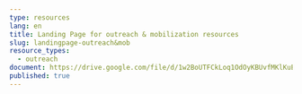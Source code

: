```yaml
---
type: resources
lang: en
title: Landing Page for outreach & mobilization resources
slug: landingpage-outreach&mob
resource_types:
  - outreach
document: https://drive.google.com/file/d/1w2BoUTFCkLoq1OdOyKBUvfMKlKuE1P-Y/view?usp=sharing
published: true
---
```

